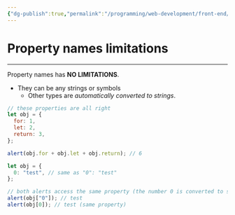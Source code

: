 ```yaml
---
{"dg-publish":true,"permalink":"/programming/web-development/front-end/javascript-vanilla/03-objects/01-objects-basics/04-property-names-limitations/","tags":["programming","webdevelopment","frontend","JavaScript"],"created":"2024-11-09T11:30:39.452+08:00"}
---
```



# Property names limitations

---

Property names has **NO LIMITATIONS**.

- They can be any strings or symbols
  - Other types are _automatically converted to strings_.

```javascript
// these properties are all right
let obj = {
  for: 1,
  let: 2,
  return: 3,
};

alert(obj.for + obj.let + obj.return); // 6
```

```javascript
let obj = {
  0: "test", // same as "0": "test"
};

// both alerts access the same property (the number 0 is converted to string "0")
alert(obj["0"]); // test
alert(obj[0]); // test (same property)
```
